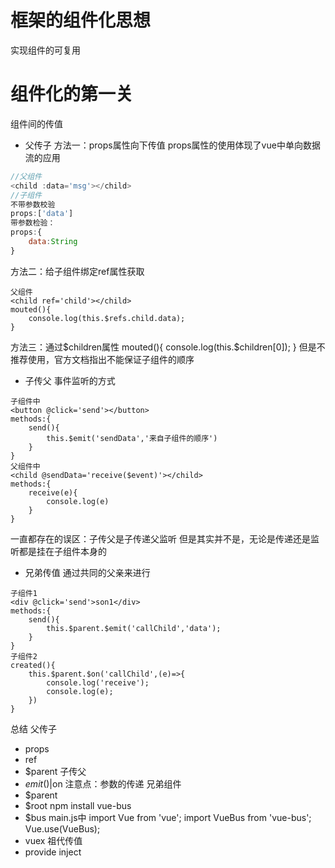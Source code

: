 # 框架的组件化思想
实现组件的可复用
# 组件化的第一关
组件间的传值
+ 父传子
方法一：props属性向下传值
props属性的使用体现了vue中单向数据流的应用
```js
//父组件
<child :data='msg'></child>
//子组件
不带参数校验
props:['data']
带参数检验：
props:{
    data:String
}

```
方法二：给子组件绑定ref属性获取
```
父组件
<child ref='child'></child>
mouted(){
    console.log(this.$refs.child.data);
}
```
方法三：通过$children属性
mouted(){
    console.log(this.$children[0]);
}
但是不推荐使用，官方文档指出不能保证子组件的顺序
+ 子传父
事件监听的方式
```
子组件中
<button @click='send'></button>
methods:{
    send(){
        this.$emit('sendData','来自子组件的顺序')
    }
}
父组件中
<child @sendData='receive($event)'></child>
methods:{
    receive(e){
        console.log(e)
    }
}
```
一直都存在的误区：子传父是子传递父监听
但是其实并不是，无论是传递还是监听都是挂在子组件本身的
+ 兄弟传值
通过共同的父亲来进行
```
子组件1
<div @click='send'>son1</div>
methods:{
    send(){
        this.$parent.$emit('callChild','data');
    }
}
子组件2
created(){
    this.$parent.$on('callChild',(e)=>{
        console.log('receive');
        console.log(e);
    })
}
```
总结
父传子
+ props
+ ref
+ $parent
子传父
+ $emit()|$on
注意点：参数的传递
兄弟组件
+ $parent
+ $root
npm install vue-bus
+ $bus
    main.js中
    import Vue from 'vue';
    import VueBus from 'vue-bus';
    Vue.use(VueBus);
+ vuex
祖代传值
+ provide inject
